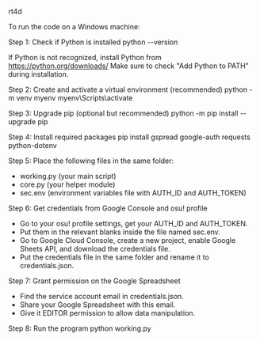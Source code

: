 rt4d

To run the code on a Windows machine:

Step 1: Check if Python is installed
python --version

If Python is not recognized, install Python from https://python.org/downloads/
Make sure to check "Add Python to PATH" during installation.

Step 2: Create and activate a virtual environment (recommended)
python -m venv myenv
myenv\Scripts\activate

Step 3: Upgrade pip (optional but recommended)
python -m pip install --upgrade pip

Step 4: Install required packages
pip install gspread google-auth requests python-dotenv

Step 5: Place the following files in the same folder:
- working.py (your main script)
- core.py (your helper module)
- sec.env (environment variables file with AUTH_ID and AUTH_TOKEN)

Step 6: Get credentials from Google Console and osu! profile
- Go to your osu! profile settings, get your AUTH_ID and AUTH_TOKEN.
- Put them in the relevant blanks inside the file named sec.env.
- Go to Google Cloud Console, create a new project, enable Google Sheets API,
  and download the credentials file.
- Put the credentials file in the same folder and rename it to credentials.json.

Step 7: Grant permission on the Google Spreadsheet
- Find the service account email in credentials.json.
- Share your Google Spreadsheet with this email.
- Give it EDITOR permission to allow data manipulation.

Step 8: Run the program
python working.py

